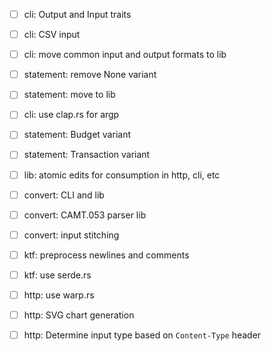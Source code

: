 - [ ] cli: Output and Input traits
- [ ] cli: CSV input
- [ ] cli: move common input and output formats to lib
- [ ] statement: remove None variant
- [ ] statement: move to lib
- [ ] cli: use clap.rs for argp

- [ ] statement: Budget variant
- [ ] statement: Transaction variant

- [ ] lib: atomic edits for consumption in http, cli, etc

- [ ] convert: CLI and lib
- [ ] convert: CAMT.053 parser lib
- [ ] convert: input stitching

- [ ] ktf: preprocess newlines and comments
- [ ] ktf: use serde.rs
- [ ] http: use warp.rs
- [ ] http: SVG chart generation
- [ ] http: Determine input type based on `Content-Type` header
